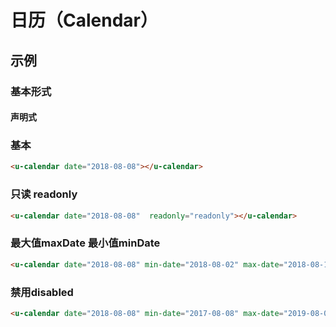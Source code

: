 # 日历（Calendar）

## 示例
### 基本形式

#### 声明式

### 基本
``` html
<u-calendar date="2018-08-08"></u-calendar>
```

### 只读 readonly
``` html
<u-calendar date="2018-08-08"  readonly="readonly"></u-calendar>
```

### 最大值maxDate 最小值minDate
``` html
<u-calendar date="2018-08-08" min-date="2018-08-02" max-date="2018-08-18"></u-calendar>
```

### 禁用disabled
``` html
<u-calendar date="2018-08-08" min-date="2017-08-08" max-date="2019-08-08" disabled="disabled"></u-calendar>
```

